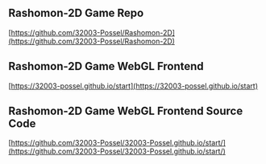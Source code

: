 


## Rashomon-2D Game Repo

[https://github.com/32003-Possel/Rashomon-2D](https://github.com/32003-Possel/Rashomon-2D)

## Rashomon-2D Game WebGL Frontend

[https://32003-possel.github.io/start](https://32003-possel.github.io/start)

## Rashomon-2D Game WebGL Frontend Source Code

[https://github.com/32003-Possel/32003-Possel.github.io/start/](https://github.com/32003-Possel/32003-Possel.github.io/start/)
